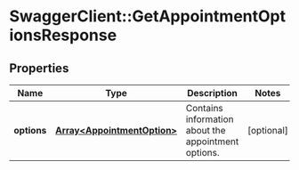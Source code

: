# SwaggerClient::GetAppointmentOptionsResponse

## Properties
Name | Type | Description | Notes
------------ | ------------- | ------------- | -------------
**options** | [**Array&lt;AppointmentOption&gt;**](AppointmentOption.md) | Contains information about the appointment options. | [optional] 


